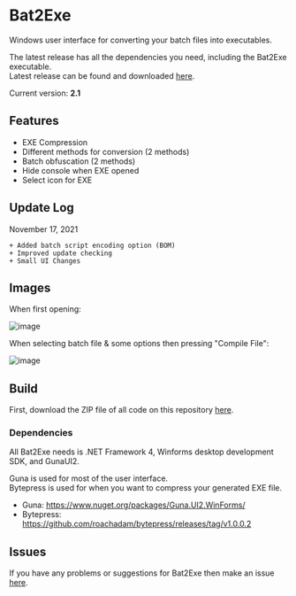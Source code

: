 # Bat2Exe
Windows user interface for converting your batch files into executables.                                                                                                                                                                                                                                                                   

The latest release has all the dependencies you need, including the Bat2Exe executable.                                                                          
Latest release can be found and downloaded [here](https://github.com/dehoisted/Bat2Exe/releases/tag/v2.0).                                                                                                                                                   

Current version: **2.1**

## Features
+ EXE Compression
+ Different methods for conversion (2 methods)
+ Batch obfuscation (2 methods)
+ Hide console when EXE opened
+ Select icon for EXE
## Update Log
November 17, 2021
```
+ Added batch script encoding option (BOM)
+ Improved update checking
+ Small UI Changes
```

## Images
When first opening:

![image](https://user-images.githubusercontent.com/75084509/142293194-36499183-9e92-4f69-b0e3-cfbbfc537766.png)




When selecting batch file & some options then pressing "Compile File":

![image](https://user-images.githubusercontent.com/75084509/133697306-d06b5a82-0c6b-4f0c-93a4-baf44cfe934c.png)

## Build
First, download the ZIP file of all code on this repository [here](https://github.com/dehoisted/Bat2Exe/archive/refs/heads/main.zip).
### Dependencies
All Bat2Exe needs is .NET Framework 4, Winforms desktop development SDK, and GunaUI2.

Guna is used for most of the user interface.                                                                                     
Bytepress is used for when you want to compress your generated EXE file.
+ Guna: https://www.nuget.org/packages/Guna.UI2.WinForms/                                                               
+ Bytepress: https://github.com/roachadam/bytepress/releases/tag/v1.0.0.2

## Issues
If you have any problems or suggestions for Bat2Exe then make an issue [here](https://github.com/dehoisted/Bat2Exe/issues).
